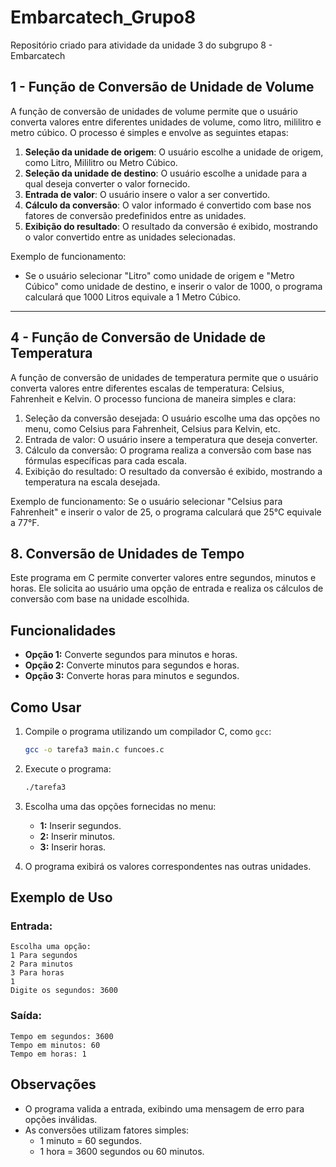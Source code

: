# Embarcatech_Grupo8

Repositório criado para atividade da unidade 3 do subgrupo 8 - Embarcatech

## 1 - Função de Conversão de Unidade de Volume

A função de conversão de unidades de volume permite que o usuário converta valores entre diferentes unidades de volume, como litro, mililitro e metro cúbico. O processo é simples e envolve as seguintes etapas:

1. **Seleção da unidade de origem**: O usuário escolhe a unidade de origem, como Litro, Mililitro ou Metro Cúbico.
2. **Seleção da unidade de destino**: O usuário escolhe a unidade para a qual deseja converter o valor fornecido.
3. **Entrada de valor**: O usuário insere o valor a ser convertido.
4. **Cálculo da conversão**: O valor informado é convertido com base nos fatores de conversão predefinidos entre as unidades.
5. **Exibição do resultado**: O resultado da conversão é exibido, mostrando o valor convertido entre as unidades selecionadas.

Exemplo de funcionamento:

- Se o usuário selecionar "Litro" como unidade de origem e "Metro Cúbico" como unidade de destino, e inserir o valor de 1000, o programa calculará que 1000 Litros equivale a 1 Metro Cúbico.

---





## 4 - Função de Conversão de Unidade de Temperatura

A função de conversão de unidades de temperatura permite que o usuário converta valores entre diferentes escalas de temperatura: Celsius, Fahrenheit e Kelvin. O processo funciona de maneira simples e clara:

1. Seleção da conversão desejada: O usuário escolhe uma das opções no menu, como Celsius para Fahrenheit, Celsius para Kelvin, etc.
2. Entrada de valor: O usuário insere a temperatura que deseja converter.
3. Cálculo da conversão: O programa realiza a conversão com base nas fórmulas específicas para cada escala.
4. Exibição do resultado: O resultado da conversão é exibido, mostrando a temperatura na escala desejada.

Exemplo de funcionamento:
Se o usuário selecionar "Celsius para Fahrenheit" e inserir o valor de 25, o programa calculará que 25°C equivale a 77°F.




## 8. Conversão de Unidades de Tempo

Este programa em C permite converter valores entre segundos, minutos e horas. Ele solicita ao usuário uma opção de entrada e realiza os cálculos de conversão com base na unidade escolhida.

## Funcionalidades

- **Opção 1:** Converte segundos para minutos e horas.  
- **Opção 2:** Converte minutos para segundos e horas.  
- **Opção 3:** Converte horas para minutos e segundos.  

## Como Usar

1. Compile o programa utilizando um compilador C, como `gcc`:  
   ```bash
   gcc -o tarefa3 main.c funcoes.c
   ```
2. Execute o programa:  
   ```bash
   ./tarefa3
   ```
3. Escolha uma das opções fornecidas no menu:
   - **1:** Inserir segundos.
   - **2:** Inserir minutos.
   - **3:** Inserir horas.

4. O programa exibirá os valores correspondentes nas outras unidades.

## Exemplo de Uso

### Entrada:
```
Escolha uma opção:
1 Para segundos
2 Para minutos
3 Para horas
1
Digite os segundos: 3600
```

### Saída:
```
Tempo em segundos: 3600
Tempo em minutos: 60
Tempo em horas: 1
```

## Observações

- O programa valida a entrada, exibindo uma mensagem de erro para opções inválidas.  
- As conversões utilizam fatores simples:
  - 1 minuto = 60 segundos.
  - 1 hora = 3600 segundos ou 60 minutos.



